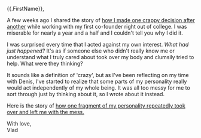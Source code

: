 {{.FirstName}},

A few weeks ago I shared the story of [how I made one crappy decision after another](/startup-humiliation) while working with my first co-founder right out of college. I was miserable for nearly a year and a half and I couldn't tell you why I did it. 

I was surprised every time that I acted against my own interest. _What had just happened?_ It's as if someone else who didn't really know me or understand what I truly cared about took over my body and clumsily tried to help. What were they thinking?

It sounds like a definition of 'crazy', but as I've been reflecting on my time with Denis, I've started to realize that some parts of my personality really would act independently of my whole being. It was all too messy for me to sort through just by thinking about it, so I wrote about it instead. 

Here is the story of [how one fragment of my personality repeatedly took over and left me with the mess.](https://softsideoftech.com//personality-parts)

With love,  
Vlad